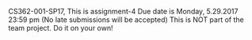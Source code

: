 CS362-001-SP17, This is assignment-4 
Due date is Monday, 5.29.2017 23:59 pm (No late submissions will be accepted)
This is NOT part of the team project. Do it on your own!
